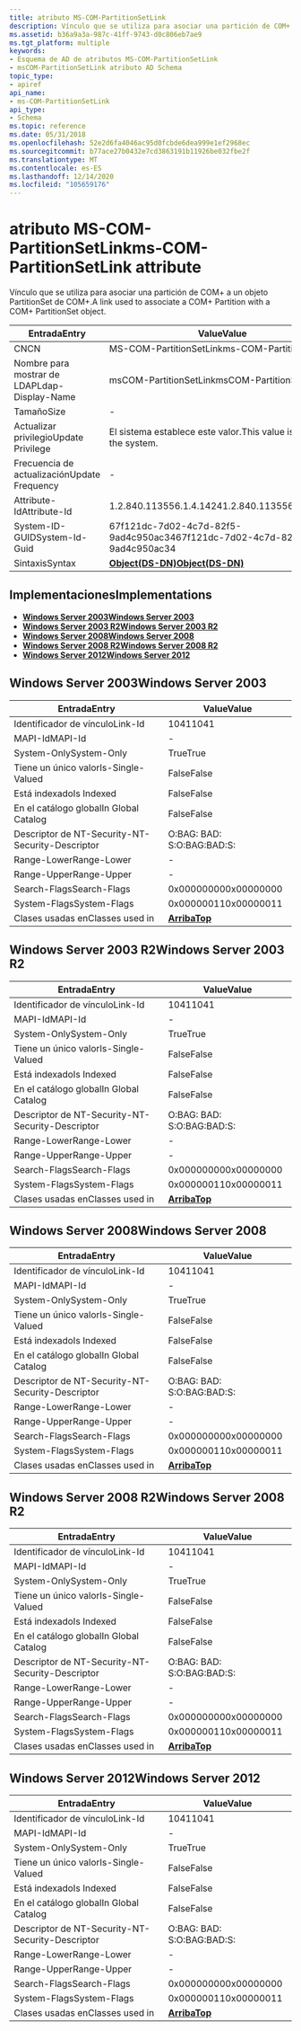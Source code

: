 ```yaml
---
title: atributo MS-COM-PartitionSetLink
description: Vínculo que se utiliza para asociar una partición de COM+ a un objeto PartitionSet de COM+.
ms.assetid: b36a9a3a-987c-41ff-9743-d0c806eb7ae9
ms.tgt_platform: multiple
keywords:
- Esquema de AD de atributos MS-COM-PartitionSetLink
- msCOM-PartitionSetLink atributo AD Schema
topic_type:
- apiref
api_name:
- ms-COM-PartitionSetLink
api_type:
- Schema
ms.topic: reference
ms.date: 05/31/2018
ms.openlocfilehash: 52e2d6fa4046ac95d0fcbde6dea999e1ef2968ec
ms.sourcegitcommit: b77ace27b0432e7cd3863191b11926be032fbe2f
ms.translationtype: MT
ms.contentlocale: es-ES
ms.lasthandoff: 12/14/2020
ms.locfileid: "105659176"
---
```

# <a name="ms-com-partitionsetlink-attribute"></a><span data-ttu-id="129c2-105">atributo MS-COM-PartitionSetLink</span><span class="sxs-lookup"><span data-stu-id="129c2-105">ms-COM-PartitionSetLink attribute</span></span>

<span data-ttu-id="129c2-106">Vínculo que se utiliza para asociar una partición de COM+ a un objeto PartitionSet de COM+.</span><span class="sxs-lookup"><span data-stu-id="129c2-106">A link used to associate a COM+ Partition with a COM+ PartitionSet object.</span></span>



| <span data-ttu-id="129c2-107">Entrada</span><span class="sxs-lookup"><span data-stu-id="129c2-107">Entry</span></span> | <span data-ttu-id="129c2-108">Value</span><span class="sxs-lookup"><span data-stu-id="129c2-108">Value</span></span> |
|-------------------|-----------------------------------------|
| <span data-ttu-id="129c2-109">CN</span><span class="sxs-lookup"><span data-stu-id="129c2-109">CN</span></span>                | <span data-ttu-id="129c2-110">MS-COM-PartitionSetLink</span><span class="sxs-lookup"><span data-stu-id="129c2-110">ms-COM-PartitionSetLink</span></span>                 |
| <span data-ttu-id="129c2-111">Nombre para mostrar de LDAP</span><span class="sxs-lookup"><span data-stu-id="129c2-111">Ldap-Display-Name</span></span> | <span data-ttu-id="129c2-112">msCOM-PartitionSetLink</span><span class="sxs-lookup"><span data-stu-id="129c2-112">msCOM-PartitionSetLink</span></span>                  |
| <span data-ttu-id="129c2-113">Tamaño</span><span class="sxs-lookup"><span data-stu-id="129c2-113">Size</span></span>              | \-                                      |
| <span data-ttu-id="129c2-114">Actualizar privilegio</span><span class="sxs-lookup"><span data-stu-id="129c2-114">Update Privilege</span></span>  | <span data-ttu-id="129c2-115">El sistema establece este valor.</span><span class="sxs-lookup"><span data-stu-id="129c2-115">This value is set by the system.</span></span>        |
| <span data-ttu-id="129c2-116">Frecuencia de actualización</span><span class="sxs-lookup"><span data-stu-id="129c2-116">Update Frequency</span></span>  | \-                                      |
| <span data-ttu-id="129c2-117">Attribute-Id</span><span class="sxs-lookup"><span data-stu-id="129c2-117">Attribute-Id</span></span>      | <span data-ttu-id="129c2-118">1.2.840.113556.1.4.1424</span><span class="sxs-lookup"><span data-stu-id="129c2-118">1.2.840.113556.1.4.1424</span></span>                 |
| <span data-ttu-id="129c2-119">System-ID-GUID</span><span class="sxs-lookup"><span data-stu-id="129c2-119">System-Id-Guid</span></span>    | <span data-ttu-id="129c2-120">67f121dc-7d02-4c7d-82f5-9ad4c950ac34</span><span class="sxs-lookup"><span data-stu-id="129c2-120">67f121dc-7d02-4c7d-82f5-9ad4c950ac34</span></span>    |
| <span data-ttu-id="129c2-121">Sintaxis</span><span class="sxs-lookup"><span data-stu-id="129c2-121">Syntax</span></span>            | [<span data-ttu-id="129c2-122">**Object(DS-DN)**</span><span class="sxs-lookup"><span data-stu-id="129c2-122">**Object(DS-DN)**</span></span>](s-object-ds-dn.md) |



## <a name="implementations"></a><span data-ttu-id="129c2-123">Implementaciones</span><span class="sxs-lookup"><span data-stu-id="129c2-123">Implementations</span></span>

-   [<span data-ttu-id="129c2-124">**Windows Server 2003**</span><span class="sxs-lookup"><span data-stu-id="129c2-124">**Windows Server 2003**</span></span>](#windows-server-2003)
-   [<span data-ttu-id="129c2-125">**Windows Server 2003 R2**</span><span class="sxs-lookup"><span data-stu-id="129c2-125">**Windows Server 2003 R2**</span></span>](#windows-server-2003-r2)
-   [<span data-ttu-id="129c2-126">**Windows Server 2008**</span><span class="sxs-lookup"><span data-stu-id="129c2-126">**Windows Server 2008**</span></span>](#windows-server-2008)
-   [<span data-ttu-id="129c2-127">**Windows Server 2008 R2**</span><span class="sxs-lookup"><span data-stu-id="129c2-127">**Windows Server 2008 R2**</span></span>](#windows-server-2008-r2)
-   [<span data-ttu-id="129c2-128">**Windows Server 2012**</span><span class="sxs-lookup"><span data-stu-id="129c2-128">**Windows Server 2012**</span></span>](#windows-server-2012)

## <a name="windows-server-2003"></a><span data-ttu-id="129c2-129">Windows Server 2003</span><span class="sxs-lookup"><span data-stu-id="129c2-129">Windows Server 2003</span></span>



| <span data-ttu-id="129c2-130">Entrada</span><span class="sxs-lookup"><span data-stu-id="129c2-130">Entry</span></span> | <span data-ttu-id="129c2-131">Value</span><span class="sxs-lookup"><span data-stu-id="129c2-131">Value</span></span> |
|------------------------|---------------------------------|
| <span data-ttu-id="129c2-132">Identificador de vínculo</span><span class="sxs-lookup"><span data-stu-id="129c2-132">Link-Id</span></span>                | <span data-ttu-id="129c2-133">1041</span><span class="sxs-lookup"><span data-stu-id="129c2-133">1041</span></span>                            |
| <span data-ttu-id="129c2-134">MAPI-Id</span><span class="sxs-lookup"><span data-stu-id="129c2-134">MAPI-Id</span></span>                | \-                              |
| <span data-ttu-id="129c2-135">System-Only</span><span class="sxs-lookup"><span data-stu-id="129c2-135">System-Only</span></span>            | <span data-ttu-id="129c2-136">True</span><span class="sxs-lookup"><span data-stu-id="129c2-136">True</span></span>                            |
| <span data-ttu-id="129c2-137">Tiene un único valor</span><span class="sxs-lookup"><span data-stu-id="129c2-137">Is-Single-Valued</span></span>       | <span data-ttu-id="129c2-138">False</span><span class="sxs-lookup"><span data-stu-id="129c2-138">False</span></span>                           |
| <span data-ttu-id="129c2-139">Está indexado</span><span class="sxs-lookup"><span data-stu-id="129c2-139">Is Indexed</span></span>             | <span data-ttu-id="129c2-140">False</span><span class="sxs-lookup"><span data-stu-id="129c2-140">False</span></span>                           |
| <span data-ttu-id="129c2-141">En el catálogo global</span><span class="sxs-lookup"><span data-stu-id="129c2-141">In Global Catalog</span></span>      | <span data-ttu-id="129c2-142">False</span><span class="sxs-lookup"><span data-stu-id="129c2-142">False</span></span>                           |
| <span data-ttu-id="129c2-143">Descriptor de NT-Security-</span><span class="sxs-lookup"><span data-stu-id="129c2-143">NT-Security-Descriptor</span></span> | <span data-ttu-id="129c2-144">O:BAG: BAD: S:</span><span class="sxs-lookup"><span data-stu-id="129c2-144">O:BAG:BAD:S:</span></span>                    |
| <span data-ttu-id="129c2-145">Range-Lower</span><span class="sxs-lookup"><span data-stu-id="129c2-145">Range-Lower</span></span>            | \-                              |
| <span data-ttu-id="129c2-146">Range-Upper</span><span class="sxs-lookup"><span data-stu-id="129c2-146">Range-Upper</span></span>            | \-                              |
| <span data-ttu-id="129c2-147">Search-Flags</span><span class="sxs-lookup"><span data-stu-id="129c2-147">Search-Flags</span></span>           | <span data-ttu-id="129c2-148">0x00000000</span><span class="sxs-lookup"><span data-stu-id="129c2-148">0x00000000</span></span>                      |
| <span data-ttu-id="129c2-149">System-Flags</span><span class="sxs-lookup"><span data-stu-id="129c2-149">System-Flags</span></span>           | <span data-ttu-id="129c2-150">0x00000011</span><span class="sxs-lookup"><span data-stu-id="129c2-150">0x00000011</span></span>                      |
| <span data-ttu-id="129c2-151">Clases usadas en</span><span class="sxs-lookup"><span data-stu-id="129c2-151">Classes used in</span></span>        | [<span data-ttu-id="129c2-152">**Arriba**</span><span class="sxs-lookup"><span data-stu-id="129c2-152">**Top**</span></span>](c-top.md)<br/> |



## <a name="windows-server-2003-r2"></a><span data-ttu-id="129c2-153">Windows Server 2003 R2</span><span class="sxs-lookup"><span data-stu-id="129c2-153">Windows Server 2003 R2</span></span>



| <span data-ttu-id="129c2-154">Entrada</span><span class="sxs-lookup"><span data-stu-id="129c2-154">Entry</span></span> | <span data-ttu-id="129c2-155">Value</span><span class="sxs-lookup"><span data-stu-id="129c2-155">Value</span></span> |
|------------------------|---------------------------------|
| <span data-ttu-id="129c2-156">Identificador de vínculo</span><span class="sxs-lookup"><span data-stu-id="129c2-156">Link-Id</span></span>                | <span data-ttu-id="129c2-157">1041</span><span class="sxs-lookup"><span data-stu-id="129c2-157">1041</span></span>                            |
| <span data-ttu-id="129c2-158">MAPI-Id</span><span class="sxs-lookup"><span data-stu-id="129c2-158">MAPI-Id</span></span>                | \-                              |
| <span data-ttu-id="129c2-159">System-Only</span><span class="sxs-lookup"><span data-stu-id="129c2-159">System-Only</span></span>            | <span data-ttu-id="129c2-160">True</span><span class="sxs-lookup"><span data-stu-id="129c2-160">True</span></span>                            |
| <span data-ttu-id="129c2-161">Tiene un único valor</span><span class="sxs-lookup"><span data-stu-id="129c2-161">Is-Single-Valued</span></span>       | <span data-ttu-id="129c2-162">False</span><span class="sxs-lookup"><span data-stu-id="129c2-162">False</span></span>                           |
| <span data-ttu-id="129c2-163">Está indexado</span><span class="sxs-lookup"><span data-stu-id="129c2-163">Is Indexed</span></span>             | <span data-ttu-id="129c2-164">False</span><span class="sxs-lookup"><span data-stu-id="129c2-164">False</span></span>                           |
| <span data-ttu-id="129c2-165">En el catálogo global</span><span class="sxs-lookup"><span data-stu-id="129c2-165">In Global Catalog</span></span>      | <span data-ttu-id="129c2-166">False</span><span class="sxs-lookup"><span data-stu-id="129c2-166">False</span></span>                           |
| <span data-ttu-id="129c2-167">Descriptor de NT-Security-</span><span class="sxs-lookup"><span data-stu-id="129c2-167">NT-Security-Descriptor</span></span> | <span data-ttu-id="129c2-168">O:BAG: BAD: S:</span><span class="sxs-lookup"><span data-stu-id="129c2-168">O:BAG:BAD:S:</span></span>                    |
| <span data-ttu-id="129c2-169">Range-Lower</span><span class="sxs-lookup"><span data-stu-id="129c2-169">Range-Lower</span></span>            | \-                              |
| <span data-ttu-id="129c2-170">Range-Upper</span><span class="sxs-lookup"><span data-stu-id="129c2-170">Range-Upper</span></span>            | \-                              |
| <span data-ttu-id="129c2-171">Search-Flags</span><span class="sxs-lookup"><span data-stu-id="129c2-171">Search-Flags</span></span>           | <span data-ttu-id="129c2-172">0x00000000</span><span class="sxs-lookup"><span data-stu-id="129c2-172">0x00000000</span></span>                      |
| <span data-ttu-id="129c2-173">System-Flags</span><span class="sxs-lookup"><span data-stu-id="129c2-173">System-Flags</span></span>           | <span data-ttu-id="129c2-174">0x00000011</span><span class="sxs-lookup"><span data-stu-id="129c2-174">0x00000011</span></span>                      |
| <span data-ttu-id="129c2-175">Clases usadas en</span><span class="sxs-lookup"><span data-stu-id="129c2-175">Classes used in</span></span>        | [<span data-ttu-id="129c2-176">**Arriba**</span><span class="sxs-lookup"><span data-stu-id="129c2-176">**Top**</span></span>](c-top.md)<br/> |



## <a name="windows-server-2008"></a><span data-ttu-id="129c2-177">Windows Server 2008</span><span class="sxs-lookup"><span data-stu-id="129c2-177">Windows Server 2008</span></span>



| <span data-ttu-id="129c2-178">Entrada</span><span class="sxs-lookup"><span data-stu-id="129c2-178">Entry</span></span> | <span data-ttu-id="129c2-179">Value</span><span class="sxs-lookup"><span data-stu-id="129c2-179">Value</span></span> |
|------------------------|---------------------------------|
| <span data-ttu-id="129c2-180">Identificador de vínculo</span><span class="sxs-lookup"><span data-stu-id="129c2-180">Link-Id</span></span>                | <span data-ttu-id="129c2-181">1041</span><span class="sxs-lookup"><span data-stu-id="129c2-181">1041</span></span>                            |
| <span data-ttu-id="129c2-182">MAPI-Id</span><span class="sxs-lookup"><span data-stu-id="129c2-182">MAPI-Id</span></span>                | \-                              |
| <span data-ttu-id="129c2-183">System-Only</span><span class="sxs-lookup"><span data-stu-id="129c2-183">System-Only</span></span>            | <span data-ttu-id="129c2-184">True</span><span class="sxs-lookup"><span data-stu-id="129c2-184">True</span></span>                            |
| <span data-ttu-id="129c2-185">Tiene un único valor</span><span class="sxs-lookup"><span data-stu-id="129c2-185">Is-Single-Valued</span></span>       | <span data-ttu-id="129c2-186">False</span><span class="sxs-lookup"><span data-stu-id="129c2-186">False</span></span>                           |
| <span data-ttu-id="129c2-187">Está indexado</span><span class="sxs-lookup"><span data-stu-id="129c2-187">Is Indexed</span></span>             | <span data-ttu-id="129c2-188">False</span><span class="sxs-lookup"><span data-stu-id="129c2-188">False</span></span>                           |
| <span data-ttu-id="129c2-189">En el catálogo global</span><span class="sxs-lookup"><span data-stu-id="129c2-189">In Global Catalog</span></span>      | <span data-ttu-id="129c2-190">False</span><span class="sxs-lookup"><span data-stu-id="129c2-190">False</span></span>                           |
| <span data-ttu-id="129c2-191">Descriptor de NT-Security-</span><span class="sxs-lookup"><span data-stu-id="129c2-191">NT-Security-Descriptor</span></span> | <span data-ttu-id="129c2-192">O:BAG: BAD: S:</span><span class="sxs-lookup"><span data-stu-id="129c2-192">O:BAG:BAD:S:</span></span>                    |
| <span data-ttu-id="129c2-193">Range-Lower</span><span class="sxs-lookup"><span data-stu-id="129c2-193">Range-Lower</span></span>            | \-                              |
| <span data-ttu-id="129c2-194">Range-Upper</span><span class="sxs-lookup"><span data-stu-id="129c2-194">Range-Upper</span></span>            | \-                              |
| <span data-ttu-id="129c2-195">Search-Flags</span><span class="sxs-lookup"><span data-stu-id="129c2-195">Search-Flags</span></span>           | <span data-ttu-id="129c2-196">0x00000000</span><span class="sxs-lookup"><span data-stu-id="129c2-196">0x00000000</span></span>                      |
| <span data-ttu-id="129c2-197">System-Flags</span><span class="sxs-lookup"><span data-stu-id="129c2-197">System-Flags</span></span>           | <span data-ttu-id="129c2-198">0x00000011</span><span class="sxs-lookup"><span data-stu-id="129c2-198">0x00000011</span></span>                      |
| <span data-ttu-id="129c2-199">Clases usadas en</span><span class="sxs-lookup"><span data-stu-id="129c2-199">Classes used in</span></span>        | [<span data-ttu-id="129c2-200">**Arriba**</span><span class="sxs-lookup"><span data-stu-id="129c2-200">**Top**</span></span>](c-top.md)<br/> |



## <a name="windows-server-2008-r2"></a><span data-ttu-id="129c2-201">Windows Server 2008 R2</span><span class="sxs-lookup"><span data-stu-id="129c2-201">Windows Server 2008 R2</span></span>



| <span data-ttu-id="129c2-202">Entrada</span><span class="sxs-lookup"><span data-stu-id="129c2-202">Entry</span></span> | <span data-ttu-id="129c2-203">Value</span><span class="sxs-lookup"><span data-stu-id="129c2-203">Value</span></span> |
|------------------------|---------------------------------|
| <span data-ttu-id="129c2-204">Identificador de vínculo</span><span class="sxs-lookup"><span data-stu-id="129c2-204">Link-Id</span></span>                | <span data-ttu-id="129c2-205">1041</span><span class="sxs-lookup"><span data-stu-id="129c2-205">1041</span></span>                            |
| <span data-ttu-id="129c2-206">MAPI-Id</span><span class="sxs-lookup"><span data-stu-id="129c2-206">MAPI-Id</span></span>                | \-                              |
| <span data-ttu-id="129c2-207">System-Only</span><span class="sxs-lookup"><span data-stu-id="129c2-207">System-Only</span></span>            | <span data-ttu-id="129c2-208">True</span><span class="sxs-lookup"><span data-stu-id="129c2-208">True</span></span>                            |
| <span data-ttu-id="129c2-209">Tiene un único valor</span><span class="sxs-lookup"><span data-stu-id="129c2-209">Is-Single-Valued</span></span>       | <span data-ttu-id="129c2-210">False</span><span class="sxs-lookup"><span data-stu-id="129c2-210">False</span></span>                           |
| <span data-ttu-id="129c2-211">Está indexado</span><span class="sxs-lookup"><span data-stu-id="129c2-211">Is Indexed</span></span>             | <span data-ttu-id="129c2-212">False</span><span class="sxs-lookup"><span data-stu-id="129c2-212">False</span></span>                           |
| <span data-ttu-id="129c2-213">En el catálogo global</span><span class="sxs-lookup"><span data-stu-id="129c2-213">In Global Catalog</span></span>      | <span data-ttu-id="129c2-214">False</span><span class="sxs-lookup"><span data-stu-id="129c2-214">False</span></span>                           |
| <span data-ttu-id="129c2-215">Descriptor de NT-Security-</span><span class="sxs-lookup"><span data-stu-id="129c2-215">NT-Security-Descriptor</span></span> | <span data-ttu-id="129c2-216">O:BAG: BAD: S:</span><span class="sxs-lookup"><span data-stu-id="129c2-216">O:BAG:BAD:S:</span></span>                    |
| <span data-ttu-id="129c2-217">Range-Lower</span><span class="sxs-lookup"><span data-stu-id="129c2-217">Range-Lower</span></span>            | \-                              |
| <span data-ttu-id="129c2-218">Range-Upper</span><span class="sxs-lookup"><span data-stu-id="129c2-218">Range-Upper</span></span>            | \-                              |
| <span data-ttu-id="129c2-219">Search-Flags</span><span class="sxs-lookup"><span data-stu-id="129c2-219">Search-Flags</span></span>           | <span data-ttu-id="129c2-220">0x00000000</span><span class="sxs-lookup"><span data-stu-id="129c2-220">0x00000000</span></span>                      |
| <span data-ttu-id="129c2-221">System-Flags</span><span class="sxs-lookup"><span data-stu-id="129c2-221">System-Flags</span></span>           | <span data-ttu-id="129c2-222">0x00000011</span><span class="sxs-lookup"><span data-stu-id="129c2-222">0x00000011</span></span>                      |
| <span data-ttu-id="129c2-223">Clases usadas en</span><span class="sxs-lookup"><span data-stu-id="129c2-223">Classes used in</span></span>        | [<span data-ttu-id="129c2-224">**Arriba**</span><span class="sxs-lookup"><span data-stu-id="129c2-224">**Top**</span></span>](c-top.md)<br/> |



## <a name="windows-server-2012"></a><span data-ttu-id="129c2-225">Windows Server 2012</span><span class="sxs-lookup"><span data-stu-id="129c2-225">Windows Server 2012</span></span>



| <span data-ttu-id="129c2-226">Entrada</span><span class="sxs-lookup"><span data-stu-id="129c2-226">Entry</span></span> | <span data-ttu-id="129c2-227">Value</span><span class="sxs-lookup"><span data-stu-id="129c2-227">Value</span></span> |
|------------------------|---------------------------------|
| <span data-ttu-id="129c2-228">Identificador de vínculo</span><span class="sxs-lookup"><span data-stu-id="129c2-228">Link-Id</span></span>                | <span data-ttu-id="129c2-229">1041</span><span class="sxs-lookup"><span data-stu-id="129c2-229">1041</span></span>                            |
| <span data-ttu-id="129c2-230">MAPI-Id</span><span class="sxs-lookup"><span data-stu-id="129c2-230">MAPI-Id</span></span>                | \-                              |
| <span data-ttu-id="129c2-231">System-Only</span><span class="sxs-lookup"><span data-stu-id="129c2-231">System-Only</span></span>            | <span data-ttu-id="129c2-232">True</span><span class="sxs-lookup"><span data-stu-id="129c2-232">True</span></span>                            |
| <span data-ttu-id="129c2-233">Tiene un único valor</span><span class="sxs-lookup"><span data-stu-id="129c2-233">Is-Single-Valued</span></span>       | <span data-ttu-id="129c2-234">False</span><span class="sxs-lookup"><span data-stu-id="129c2-234">False</span></span>                           |
| <span data-ttu-id="129c2-235">Está indexado</span><span class="sxs-lookup"><span data-stu-id="129c2-235">Is Indexed</span></span>             | <span data-ttu-id="129c2-236">False</span><span class="sxs-lookup"><span data-stu-id="129c2-236">False</span></span>                           |
| <span data-ttu-id="129c2-237">En el catálogo global</span><span class="sxs-lookup"><span data-stu-id="129c2-237">In Global Catalog</span></span>      | <span data-ttu-id="129c2-238">False</span><span class="sxs-lookup"><span data-stu-id="129c2-238">False</span></span>                           |
| <span data-ttu-id="129c2-239">Descriptor de NT-Security-</span><span class="sxs-lookup"><span data-stu-id="129c2-239">NT-Security-Descriptor</span></span> | <span data-ttu-id="129c2-240">O:BAG: BAD: S:</span><span class="sxs-lookup"><span data-stu-id="129c2-240">O:BAG:BAD:S:</span></span>                    |
| <span data-ttu-id="129c2-241">Range-Lower</span><span class="sxs-lookup"><span data-stu-id="129c2-241">Range-Lower</span></span>            | \-                              |
| <span data-ttu-id="129c2-242">Range-Upper</span><span class="sxs-lookup"><span data-stu-id="129c2-242">Range-Upper</span></span>            | \-                              |
| <span data-ttu-id="129c2-243">Search-Flags</span><span class="sxs-lookup"><span data-stu-id="129c2-243">Search-Flags</span></span>           | <span data-ttu-id="129c2-244">0x00000000</span><span class="sxs-lookup"><span data-stu-id="129c2-244">0x00000000</span></span>                      |
| <span data-ttu-id="129c2-245">System-Flags</span><span class="sxs-lookup"><span data-stu-id="129c2-245">System-Flags</span></span>           | <span data-ttu-id="129c2-246">0x00000011</span><span class="sxs-lookup"><span data-stu-id="129c2-246">0x00000011</span></span>                      |
| <span data-ttu-id="129c2-247">Clases usadas en</span><span class="sxs-lookup"><span data-stu-id="129c2-247">Classes used in</span></span>        | [<span data-ttu-id="129c2-248">**Arriba**</span><span class="sxs-lookup"><span data-stu-id="129c2-248">**Top**</span></span>](c-top.md)<br/> |



 

 





